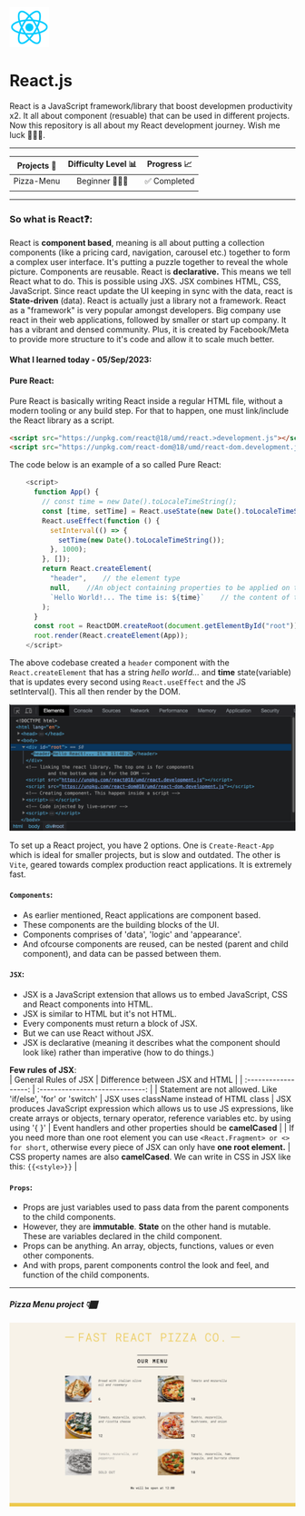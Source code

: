 <img src="project-images/react-logo.png" alt="React logo" width=70 height="70">

# React.js

React is a JavaScript framework/library that boost developmen productivity x2. It all about component (resuable) that can be used in different projects. Now this repository is all about my React development journey. Wish me luck 💪🏽💯.

---

| Projects 👫 | Difficulty Level 📊 | Progress 📈  |
| :---------: | :-----------------: | :----------: |
| Pizza-Menu  |     Beginner 🏃🏽‍♂️     | ✅ Completed |
|             |                     |              |

---

### So what is React❓:

React is **component based**, meaning is all about putting a collection components (like a pricing card, navigation, carousel etc.) together to form a complex user interface. It's putting a puzzle together to reveal the whole picture. Components are reusable. React is **declarative.** This means we tell React what to do. This is possible using JXS. JSX combines HTML, CSS, JavaScript. Since react update the UI keeping in sync with the data, react is **State-driven** (data). React is actually just a library not a framework. React as a "framework" is very popular amongst developers. Big company use react in their web applications, followed by smaller or start up company. It has a vibrant and densed community. Plus, it is created by Facebook/Meta to provide more structure to it's code and allow it to scale much better.

#### What I learned today - 05/Sep/2023:

#### Pure React:

Pure React is basically writing React inside a regular HTML file, without a modern tooling or any build step. For that to happen, one must link/include the React library as a script.

```html
<script src="https://unpkg.com/react@18/umd/react.>development.js"></script>
<script src="https://unpkg.com/react-dom@18/umd/react-dom.development.js"></script>
```

The code below is an example of a so called Pure React:

```js
    <script>
      function App() {
        // const time = new Date().toLocaleTimeString();
        const [time, setTime] = React.useState(new Date().toLocaleTimeString());
        React.useEffect(function () {
          setInterval(() => {
            setTime(new Date().toLocaleTimeString());
          }, 1000);
        }, []);
        return React.createElement(
          "header",    // the element type
          null,    //An object containing properties to be applied on the element - in this case there is no property so 'null' is passed.
          `Hello World!... The time is: ${time}`    // the content of the element. Also reffered to as children
        );
      }
      const root = ReactDOM.createRoot(document.getElementById("root"));
      root.render(React.createElement(App));
    </script>
```

The above codebase created a `header` component with the `React.createElement` that has a string _hello world..._ and **time** state(variable) that is updates every second using `React.useEffect` and the JS setInterval(). This all then render by the DOM.

![DOM screenshot](project-images/DOM-screenshot.png)

To set up a React project, you have 2 options. One is `Create-React-App` which is ideal for smaller projects, but is slow and outdated. The other is `Vite`, geared towards complex production react applications. It is extremely fast.

#### `Components`:

- As earlier mentioned, React applications are component based.
- These components are the building blocks of the UI.
- Components comprises of 'data', 'logic' and 'appearance'.
- And ofcourse components are reused, can be nested (parent and child component), and data can be passed between them.

#### `JSX`:

- JSX is a JavaScript extension that allows us to embed JavaScript, CSS and React components into HTML.
- JSX is similar to HTML but it's not HTML.
- Every components must return a block of JSX.
- But we can use React without JSX.
- JSX is declarative (meaning it describes what the component should look like) rather than imperative (how to do things.)

**Few rules of JSX**:  
| General Rules of JSX | Difference between JSX and HTML |
| :------------------: | :-----------------------------: |
| Statement are not allowed. Like 'if/else', 'for' or 'switch' | JSX uses className instead of HTML class |
JSX produces JavaScript expression which allows us to use JS expressions, like create arrays or objects, ternary operator, reference variables etc. by using using '{ }' | Event handlers and other properties should be **camelCased** |
| If you need more than one root element you can use `<React.Fragment> or <> for short`, otherwise every piece of JSX can only have **one root element.** | CSS property names are also **camelCased**. We can write in CSS in JSX like this: `{{<style>}}` |

#### `Props`:

- Props are just variables used to pass data from the parent components to the child components.
- However, they are **immutable**. **State** on the other hand is mutable. These are variables declared in the child component.
- Props can be anything. An array, objects, functions, values or even other components.
- And with props, parent components control the look and feel, and function of the child components.

---

##### Pizza Menu project 👇🏾

![pizza menu image](project-images/pizza-menu.webp)
